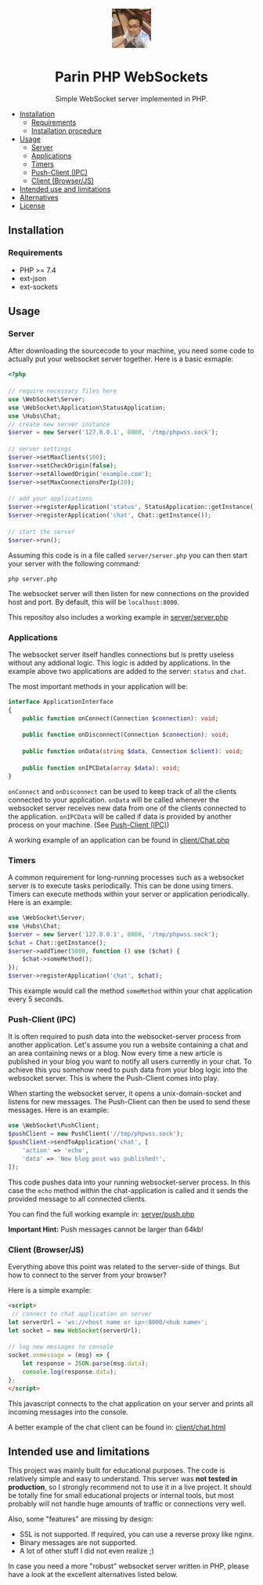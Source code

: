 <p align="center">
    <img src="myself.png" width="80px" height="80px">
</p>

<h1 align="center">Parin PHP WebSockets</h1>

<p align="center">
    Simple WebSocket server implemented in PHP.
</p>

- [Installation](#installation)
    - [Requirements](#requirements)
    - [Installation procedure](#installation-procedure)
- [Usage](#usage)
    - [Server](#server)
    - [Applications](#applications)
    - [Timers](#timers)
    - [Push-Client (IPC)](#push-client-ipc)
    - [Client (Browser/JS)](#client-browserjs)
- [Intended use and limitations](#intended-use-and-limitations)
- [Alternatives](#alternatives)
- [License](#license)

## Installation

### Requirements

* PHP >= 7.4
* ext-json
* ext-sockets

<!-- ### Installation procedure -->
<!-- Install the package using composer: -->
<!-- `composer require Parin/php-websocket` -->

## Usage

### Server

After downloading the sourcecode to your machine, you need some code to actually put your websocket server together.
Here is a basic exmaple:
```php
<?php

// require necessary files here
use \WebSocket\Server;
use \WebSocket\Application\StatusApplication;
use \Hubs\Chat;
// create new server instance
$server = new Server('127.0.0.1', 8000, '/tmp/phpwss.sock');

// server settings
$server->setMaxClients(100);
$server->setCheckOrigin(false);
$server->setAllowedOrigin('example.com');
$server->setMaxConnectionsPerIp(20);

// add your applications
$server->registerApplication('status', StatusApplication::getInstance());
$server->registerApplication('chat', Chat::getInstance());

// start the server
$server->run();
```

Assuming this code is in a file called `server/server.php` you can then start your server with the following command:

```shell
php server.php
```

The websocket server will then listen for new connections on the provided host and port. By default, this will be
`localhost:8000`.

This repositoy also includes a working example in [server/server.php](examples/server.php)

### Applications

The websocket server itself handles connections but is pretty useless without any addional logic. This logic is added
by applications. In the example above two applications are added to the server: `status` and `chat`.

The most important methods in your application will be:

```php
interface ApplicationInterface
{
    public function onConnect(Connection $connection): void;

    public function onDisconnect(Connection $connection): void;

    public function onData(string $data, Connection $client): void;

    public function onIPCData(array $data): void;
}
```

`onConnect` and `onDisconnect` can be used to keep track of all the clients connected to your application. `onData` will
be called whenever the websocket server receives new data from one of the clients connected to the application. 
`onIPCData` will be called if data is provided by another process on your machine. (See [Push-Client (IPC)](#push-client-ipc))

A working example of an application can be found in [client/Chat.php](client/Chat.php)

### Timers

A common requirement for long-running processes such as a websocket server is to execute tasks periodically. This can
be done using timers. Timers can execute methods within your server or application periodically. Here is an example:

```php
use \WebSocket\Server;
use \Hubs\Chat;
$server = new Server('127.0.0.1', 8000, '/tmp/phpwss.sock');
$chat = Chat::getInstance();
$server->addTimer(5000, function () use ($chat) {
    $chat->someMethod();
});
$server->registerApplication('chat', $chat);
```

This example would call the method `someMethod` within your chat application every 5 seconds.

### Push-Client (IPC)

It is often required to push data into the websocket-server process from another application. Let's assume you run a
website containing a chat and an area containing news or a blog. Now every time a new article is published in your blog
you want to notify all users currently in your chat. To achieve this you somehow need to push data from your blog
logic into the websocket server. This is where the Push-Client comes into play.

When starting the websocket server, it opens a unix-domain-socket and listens for new messages. The Push-Client can
then be used to send these messages. Here is an example:

```php
use \WebSocket\PushClient;
$pushClient = new PushClient('//tmp/phpwss.sock');
$pushClient->sendToApplication('chat', [
    'action' => 'echo',
    'data' => 'New blog post was published!',
]);
```

This code pushes data into your running websocket-server process. In this case the `echo` method within the
chat-application is called and it sends the provided message to all connected clients.

You can find the full working example in: [server/push.php](server/push.php)

**Important Hint:** Push messages cannot be larger than 64kb!

### Client (Browser/JS)

Everything above this point was related to the server-side of things. But how to connect to the server from your browser?

Here is a simple example:

```html
<script>
 // connect to chat application on server
let serverUrl = 'ws://<host name or ip>:8000/<hub name>';
let socket = new WebSocket(serverUrl);

// log new messages to console
socket.onmessage = (msg) => {
    let response = JSON.parse(msg.data);
    console.log(response.data);
};
</script>
```

This javascript connects to the chat application on your server and prints all incoming messages into the console.

A better example of the chat client can be found in: [client/chat.html](client/chat.html)

## Intended use and limitations

This project was mainly built for educational purposes. The code is relatively simple and easy to understand. This
server was **not tested in production**, so I strongly recommend not to use it in a live project. It should be totally
fine for small educational projects or internal tools, but most probably will not handle huge amounts of traffic or
connections very well.

Also, some "features" are missing by design:

* SSL is not supported. If required, you can use a reverse proxy like nginx.
* Binary messages are not supported.
* A lot of other stuff I did not even realize ;)

In case you need a more "robust" websocket server written in PHP, please have a look at the excellent alternatives
listed below.
 